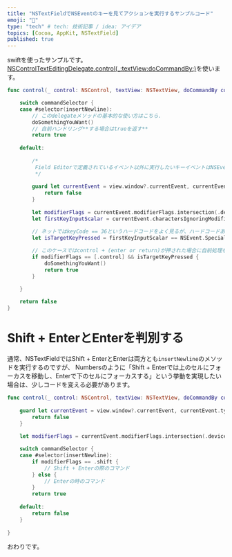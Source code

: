 ```yaml
---
title: "NSTextFieldでNSEventのキーを見てアクションを実行するサンプルコード"
emoji: "🤖"
type: "tech" # tech: 技術記事 / idea: アイデア
topics: [Cocoa, AppKit, NSTextField]
published: true
---
```


swiftを使ったサンプルです。[NSControlTextEditingDelegate.control(_:textView:doCommandBy:)](https://developer.apple.com/documentation/appkit/nscontroltexteditingdelegate/1428898-control)を使います。

```swift
func control(_ control: NSControl, textView: NSTextView, doCommandBy commandSelector: Selector) -> Bool {

    switch commandSelector {
    case #selector(insertNewline):
        // このdelegateメソッドの基本的な使い方はこちら. 
        doSomethingYouWant()
        // 自前ハンドリング**する場合はtrueを返す**
        return true
        
    default:
        
        /*
         Field Editorで定義されているイベント以外に実行したいキーイベントはNSEventを見て実行させる
         */
        
        guard let currentEvent = view.window?.currentEvent, currentEvent.type == .keyDown else {
            return false
        }
        
        let modifierFlags = currentEvent.modifierFlags.intersection(.deviceIndependentFlagsMask)
        let firstKeyInputScalar = currentEvent.charactersIgnoringModifiers?.unicodeScalars.first

        // ネットではkeyCode == 36というハードコードをよく見るが、ハードコードあんまよくないなぁと思ってNSEvent.SpecialKeyのunicodeスカラと比較するようにしている
        let isTargetKeyPressed = firstKeyInputScalar == NSEvent.SpecialKey.enter.unicodeScalar || firstKeyInputScalar == NSEvent.SpecialKey.carriageReturn.unicodeScalar
        
        // このケースではcontrol + (enter or return)が押された場合に自前処理を実行している
        if modifierFlags == [.control] && isTargetKeyPressed {
            doSomethingYouWant()
            return true
        }

    }
            
    return false
}

```

# Shift + EnterとEnterを判別する
通常、NSTextFieldではShift + EnterとEnterは両方とも`insertNewline`のメソッドを実行するのですが、
Numbersのように「Shift + Enterでは上のセルにフォーカスを移動し、Enterで下のセルにフォーカスする」という挙動を実現したい場合は、少しコードを変える必要があります。

```swift
func control(_ control: NSControl, textView: NSTextView, doCommandBy commandSelector: Selector) -> Bool {
    
    guard let currentEvent = view.window?.currentEvent, currentEvent.type == .keyDown else {
        return false
    }
    
    let modifierFlags = currentEvent.modifierFlags.intersection(.deviceIndependentFlagsMask)

    switch commandSelector {
    case #selector(insertNewline):
        if modifierFlags == .shift {
            // Shift + Enterの際のコマンド
        } else {
            // Enterの時のコマンド
        }
        return true
        
    default:
        return false
    }
            
}
```

おわりです。